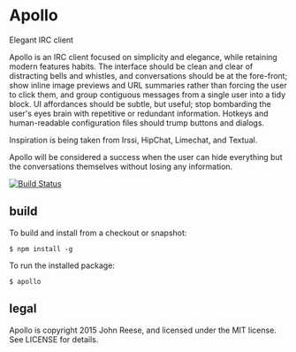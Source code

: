 Apollo
======

Elegant IRC client

Apollo is an IRC client focused on simplicity and elegance, while
retaining modern features habits.  The interface should be clean and clear of
distracting bells and whistles, and conversations should be at the fore-front;
show inline image previews and URL summaries rather than forcing the user to
click them, and group contiguous messages from a single user into a tidy block.
UI affordances should be subtle, but useful; stop bombarding the user's eyes
brain with repetitive or redundant information.  Hotkeys and human-readable
configuration files should trump buttons and dialogs.

Inspiration is being taken from Irssi, HipChat, Limechat, and Textual.

Apollo will be considered a success when the user can hide everything but the
conversations themselves without losing any information.


[![Build Status](https://travis-ci.org/jreese/apollo.png)](https://travis-ci.org/jreese/apollo)


build
-----

To build and install from a checkout or snapshot:

    $ npm install -g

To run the installed package:

    $ apollo



legal
-----

Apollo is copyright 2015 John Reese, and licensed under the MIT license.
See LICENSE for details.
